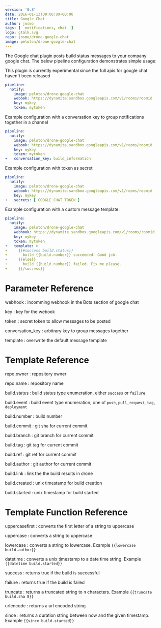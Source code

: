 ```yaml
---
version: '0.8'
date: 2016-01-13T00:00:00+00:00
title: Google Chat
author: josmo
tags: [  notifications, chat  ]
logo: gtalk.svg
repo: josmo/drone-google-chat
image: peloton/drone-google-chat
---
```


The Google chat plugin posts build status messages to your company google chat. The below pipeline configuration demonstrates simple usage:

This plugin is currently experimental since the full apis for google chat haven't been released

```yaml
pipeline:
  notify:
    image: peloton/drone-google-chat
    webook: https://dynamite.sandbox.googleapis.com/v1/rooms/roomid
    key: mykey
    token: mytoken  
```

Example configuration with a conversation key to group notifications together in a channel

```yaml
pipeline:
  notify:
    image: peloton/drone-google-chat
    webook: https://dynamite.sandbox.googleapis.com/v1/rooms/roomid
    key: mykey
    token: mytoken  
+   conversation_key: build_information
```

Example configuration with token as secret

```yaml
pipeline:
  notify:
    image: peloton/drone-google-chat
    webook: https://dynamite.sandbox.googleapis.com/v1/rooms/roomid
    key: mykey
+   secrets: [ GOOGLE_CHAT_TOKEN ] 
```

Example configuration with a custom message template:

```yaml
pipeline:
  notify:
    image: peloton/drone-google-chat
    webhook: https://dynamite.sandbox.googleapis.com/v1/rooms/roomid
    key: mykey
    token: mytoken 
+   template: >
+     {{#success build.status}}
+       build {{build.number}} succeeded. Good job.
+     {{else}}
+       build {{build.number}} failed. Fix me please.
+     {{/success}}
```

# Parameter Reference

webhook
: incomming webhook in the Bots section of google chat

key
: key for the webook

token
: secret token to allow messages to be posted

conversation_key
: arbitrary key to group messages together

template
: overwrite the default message template

# Template Reference

repo.owner
: repository owner

repo.name
: repository name

build.status
: build status type enumeration, either `success` or `failure`

build.event
: build event type enumeration, one of `push`, `pull_request`, `tag`, `deployment`

build.number
: build number

build.commit
: git sha for current commit

build.branch
: git branch for current commit

build.tag
: git tag for current commit

build.ref
: git ref for current commit

build.author
: git author for current commit

build.link
: link the the build results in drone

build.created
: unix timestamp for build creation

build.started
: unix timestamp for build started

# Template Function Reference

uppercasefirst
: converts the first letter of a string to uppercase

uppercase
: converts a string to uppercase

lowercase
: converts a string to lowercase. Example `{{lowercase build.author}}`

datetime
: converts a unix timestamp to a date time string. Example `{{datetime build.started}}`

success
: returns true if the build is successful

failure
: returns true if the build is failed

truncate
: returns a truncated string to n characters. Example `{{truncate build.sha 8}}`

urlencode
: returns a url encoded string

since
: returns a duration string between now and the given timestamp. Example `{{since build.started}}`

